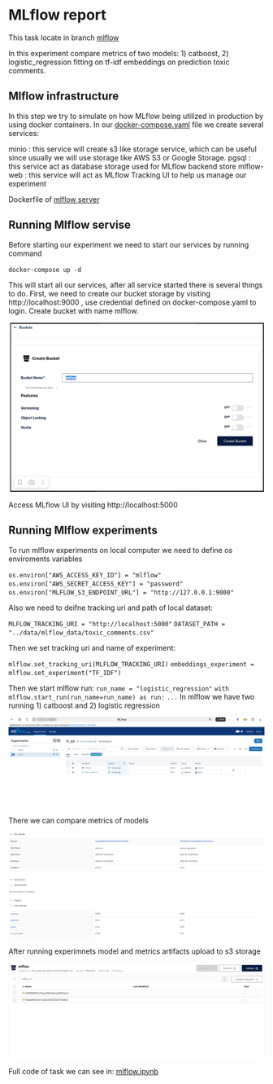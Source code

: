 # MLflow report

This task locate in branch [mlflow](https://gitlab.com/ivan_golt/mlops_course/-/tree/mlflow?ref_type=heads)

In this experiment compare metrics of two models: 1) catboost, 2) logistic_regression fitting on tf-idf embeddings on prediction toxic comments.


## Mlflow infrastructure

In this step we try to simulate on how MLflow being utilized in production by using docker containers. In our [docker-compose.yaml](https://gitlab.com/ivan_golt/mlops_course/-/blob/mlflow/mlflow/docker-compose.yaml?ref_type=heads) file we create several services:

minio : this service will create s3 like storage service, which can be useful since usually we will use storage like AWS S3 or Google Storage.
pgsql : this service act as database storage used for MLflow backend store
mlflow-web : this service will act as MLflow Tracking UI to help us manage our experiment

Dockerfile of [mlflow server](https://gitlab.com/ivan_golt/mlops_course/-/blob/mlflow/mlflow/Dockerfile.mlflow?ref_type=heads)

## Running Mlflow servise

Before starting our experiment we need to start our services by running command

`docker-compose up -d`

This will start all our services, after all service started there is several things to do.
First, we need to create our bucket storage by visiting http://localhost:9000 , use credential defined on docker-compose.yaml to login. Create bucket with name mlflow.

![](../docs/mlflow_artifacts/minio_bucket.png)

Access MLflow UI by visiting http://localhost:5000

## Running Mlflow experiments

To run mlflow experiments on local computer we need to define os enviroments variables

`os.environ["AWS_ACCESS_KEY_ID"] = "mlflow"`
`os.environ["AWS_SECRET_ACCESS_KEY"] = "password"`
`os.environ["MLFLOW_S3_ENDPOINT_URL"] = "http://127.0.0.1:9000"`


Also we need to deifne tracking uri and path of local dataset:

`MLFLOW_TRACKING_URI = "http://localhost:5000"`
`DATASET_PATH = "../data/mlflow_data/toxic_comments.csv"`

Then we set tracking uri and name of experiment:

`mlflow.set_tracking_uri(MLFLOW_TRACKING_URI)`
`embeddings_experiment = mlflow.set_experiment("TF_IDF")`

Then we start mlflow run:
`run_name = "logistic_regression"`
`with mlflow.start_run(run_name=run_name) as run:`
`...`
In mlflow we have two running 1) catboost and 2) logistic regression

![](../docs/mlflow_artifacts/mlflow_experiments.png)

There we can compare metrics of models

![](../docs/mlflow_artifacts/compare_models.png)

After running experimnets model and metrics artifacts upload to s3 storage

![](../docs/mlflow_artifacts/mlflow_minio.png)


Full code of task we can see in: [mlflow.ipynb](../mlops_course/mlflow.ipynb)
